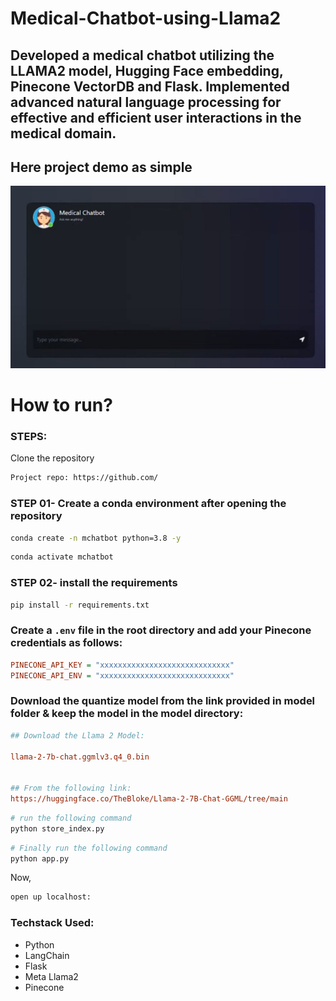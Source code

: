 # Medical-Chatbot-using-Llama2
## Developed a medical chatbot utilizing the LLAMA2 model, Hugging Face embedding, Pinecone VectorDB and Flask. Implemented advanced natural language processing for effective and efficient user interactions in the medical domain.

## Here project demo as simple
![Image 1](images/ui.png)

# How to run?
### STEPS:

Clone the repository

```bash
Project repo: https://github.com/
```

### STEP 01- Create a conda environment after opening the repository

```bash
conda create -n mchatbot python=3.8 -y
```

```bash
conda activate mchatbot
```

### STEP 02- install the requirements
```bash
pip install -r requirements.txt
```


### Create a `.env` file in the root directory and add your Pinecone credentials as follows:

```ini
PINECONE_API_KEY = "xxxxxxxxxxxxxxxxxxxxxxxxxxxxx"
PINECONE_API_ENV = "xxxxxxxxxxxxxxxxxxxxxxxxxxxxx"
```


### Download the quantize model from the link provided in model folder & keep the model in the model directory:

```ini
## Download the Llama 2 Model:

llama-2-7b-chat.ggmlv3.q4_0.bin


## From the following link:
https://huggingface.co/TheBloke/Llama-2-7B-Chat-GGML/tree/main
```

```bash
# run the following command
python store_index.py
```

```bash
# Finally run the following command
python app.py
```

Now,
```bash
open up localhost:
```


### Techstack Used:

- Python
- LangChain
- Flask
- Meta Llama2
- Pinecone


